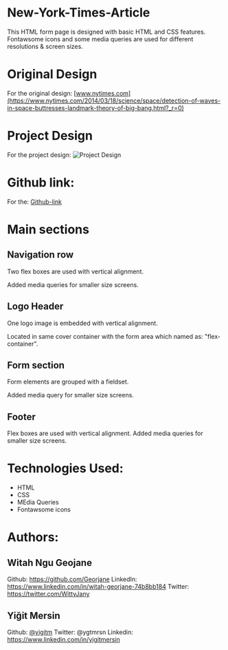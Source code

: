 # New-York-Times-Article

This HTML form page is designed with basic HTML and CSS features. Fontawsome icons and some media queries are used for different resolutions & screen sizes.

# Original Design

For the original design: [www.nytimes.com](https://www.nytimes.com/2014/03/18/science/space/detection-of-waves-in-space-buttresses-landmark-theory-of-big-bang.html?_r=0)

# Project Design

For the project design: ![Project Design](images/project-shot.png)

# Github link:

For the: [Github-link](https://github.com/Georjane/New-York-Times-Article)

# Main sections

## Navigation row

Two flex boxes are used with vertical alignment.

Added media queries for smaller size screens.

## Logo Header

One logo image is embedded with vertical alignment.

Located in same cover container with the form area which named as: "flex-container".

## Form section

Form elements are grouped with a fieldset.

Added media query for smaller size screens.

## Footer

Flex boxes are used with vertical alignment. Added media queries for smaller size screens.

# Technologies Used:

- HTML
- CSS
- MEdia Queries
- Fontawsome icons

# Authors:

## Witah Ngu Geojane

Github: https://github.com/Georjane
LinkedIn: https://www.linkedin.com/in/witah-georjane-74b8bb184
Twitter: https://twitter.com/WittyJany

## Yiğit Mersin

Github: [@yigitm](https://github.com/yigitm)
Twitter: @ygtmrsn
Linkedin: https://www.linkedin.com/in/yigitmersin
